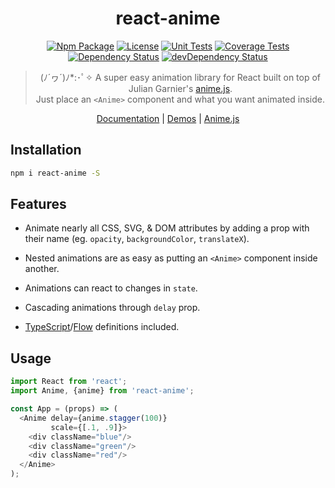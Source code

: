 <h1 align="center">react-anime</h1>

<div align="center">

[![Npm Package][npm-img]][npm-url]
[![License][license-img]][license-url]
[![Unit Tests][travis-img]][travis-url]
[![Coverage Tests][codecov-img]][codecov-url]
[![Dependency Status][david-img]][david-url]
[![devDependency Status][david-dev-img]][david-dev-url]

> (ﾉ´ヮ´)ﾉ*:･ﾟ✧  A super easy animation library for React built on top of Julian Garnier's [anime.js](https://github.com/juliangarnier/anime). <br>
> Just place an `<Anime>` component and what you want animated inside.


[Documentation](documentation.md) | [Demos](https://codepen.io/collection/nrkjgo/) | [Anime.js](https://github.com/juliangarnier/anime)

</div>

## Installation

```bash
npm i react-anime -S
```


## Features

- Animate nearly all CSS, SVG, & DOM attributes by adding a prop with their name (eg. `opacity`, `backgroundColor`, `translateX`).

- Nested animations are as easy as putting an `<Anime>` component inside another.

- Animations can react to changes in `state`.

- Cascading animations through `delay` prop.

- [TypeScript](http://typescriptlang.org/)/[Flow](https://flowtype.org/) definitions included.

## Usage

```js
import React from 'react';
import Anime, {anime} from 'react-anime';

const App = (props) => (
  <Anime delay={anime.stagger(100)}
         scale={[.1, .9]}>
    <div className="blue"/>
    <div className="green"/>
    <div className="red"/>
  </Anime>
);
```



[license-img]: http://img.shields.io/:license-mit-blue.svg?style=flat-square
[license-url]: https://opensource.org/licenses/MIT
[david-url]: https://david-dm.org/hyperfuse/react-anime
[david-img]: https://david-dm.org/hyperfuse/react-anime.svg?style=flat-square
[david-dev-url]: https://david-dm.org/hyperfuse/react-anime#info=devDependencies
[david-dev-img]: https://david-dm.org/hyperfuse/react-anime/dev-status.svg?style=flat-square
[travis-img]: https://img.shields.io/travis/hyperfuse/react-anime.svg?style=flat-square
[travis-url]:https://travis-ci.org/hyperfuse/react-anime
[codecov-img]:https://img.shields.io/codecov/c/github/hyperfuse/react-anime.svg?style=flat-square
[codecov-url]: https://codecov.io/gh/hyperfuse/react-anime
[npm-img]: https://img.shields.io/npm/v/react-anime.svg?style=flat-square
[npm-url]: http://npm.im/react-anime
